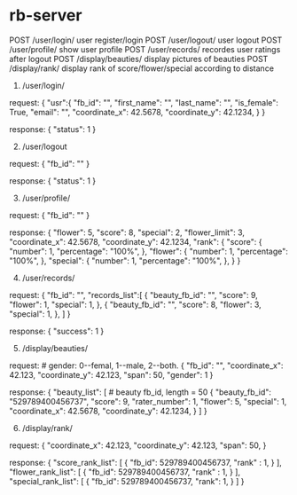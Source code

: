 rb-server
=========
POST  /user/login/                  user register/login
POST  /user/logout/                 user logout
POST  /user/profile/                show user profile
POST  /user/records/                recordes user ratings after logout
POST  /display/beauties/            display pictures of beauties
POST  /display/rank/                display rank of score/flower/special according to distance


1. /user/login/

request:
    {
        "usr":{
            "fb_id": "",
            "first_name": "",
            "last_name": "",
            "is_female": True,
            "email": "",
            "coordinate_x": 42.5678,
            "coordinate_y": 42.1234,
        }
    }

response:
    {
        "status": 1
    }

2.  /user/logout

request:
    {
        "fb_id": ""
    }

response:
    {
        "status": 1
    }
    
3.  /user/profile/

request:
    {
        "fb_id": ""
    }

response:
    {
        "flower": 5,
        "score": 8,
        "special": 2,
        "flower_limit": 3,
        "coordinate_x": 42.5678,
        "coordinate_y": 42.1234,
        "rank": {
            "score": {
                "number": 1,
                "percentage": "100%",
            },
            "flower": {
                "number": 1,
                "percentage": "100%",
            },
            "special": {
                "number": 1,
                "percentage": "100%",
            },
        }
    }

4.  /user/records/

request:
    {
        "fb_id": "",
        "records_list":[
            {
                "beauty_fb_id": "",
                "score": 9,
                "flower": 1,
                "special": 1,
            },
            {
                "beauty_fb_id": "",
                "score": 8,
                "flower": 3,
                "special": 1,
            },
        ]
    }
    
  response:
    {
        "success": 1
    }

5.  /display/beauties/

request:
    # gender: 0--femal, 1--male, 2--both.
    {
        "fb_id": "",
        "coordinate_x": 42.123,
        "coordinate_y": 42.123,
        "span": 50,
        "gender": 1
    }

response:
    {
        "beauty_list": [
            # beauty fb_id, length = 50
            {
                "beauty_fb_id": "529789400456737",
                "score": 9,
                "rater_number": 1,
                "flower": 5,
                "special": 1,
                "coordinate_x": 42.5678,
                "coordinate_y": 42.1234,
            }
        ]
    }

6.  /display/rank/

request:
   {
        "coordinate_x": 42.123,
        "coordinate_y": 42.123,
        "span": 50,
    }
    
response:
    {
        "score_rank_list": [
            {
                "fb_id": 529789400456737,
                "rank" : 1,
            }
        ],
        "flower_rank_list": [
            {
                "fb_id": 529789400456737,
                "rank" : 1,
            }
        ],
        "special_rank_list": [
            {
                "fb_id": 529789400456737,
                "rank": 1,
            }
        ]
    }
    
